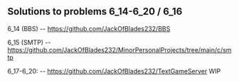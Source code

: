 ## Solutions to problems 6_14-6_20 / 6_16

6_14 (BBS) -- https://github.com/JackOfBlades232/BBS

6_15 (SMTP) -- https://github.com/JackOfBlades232/MinorPersonalProjects/tree/main/c/smtp

6_17-6_20: -- https://github.com/JackOfBlades232/TextGameServer WIP
